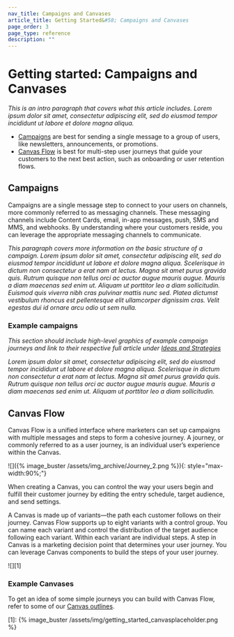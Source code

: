 ```yaml
---
nav_title: Campaigns and Canvases
article_title: Getting Started&#58; Campaigns and Canvases
page_order: 3
page_type: reference
description: ""
---
```


# Getting started: Campaigns and Canvases

*This is an intro paragraph that covers what this article includes. Lorem ipsum dolor sit amet, consectetur adipiscing elit, sed do eiusmod tempor incididunt ut labore et dolore magna aliqua.*

- [Campaigns](#campaigns) are best for sending a single message to a group of users, like newsletters, announcements, or promotions.
- [Canvas Flow](#canvas-flow) is best for multi-step user journeys that guide your customers to the next best action, such as onboarding or user retention flows.

## Campaigns

Campaigns are a single message step to connect to your users on channels, more commonly referred to as messaging channels. These messaging channels include Content Cards, email, in-app messages, push, SMS and MMS, and webhooks. By understanding where your customers reside, you can leverage the appropriate messaging channels to communicate.

*This paragraph covers more information on the basic structure of a campaign. Lorem ipsum dolor sit amet, consectetur adipiscing elit, sed do eiusmod tempor incididunt ut labore et dolore magna aliqua. Scelerisque in dictum non consectetur a erat nam at lectus. Magna sit amet purus gravida quis. Rutrum quisque non tellus orci ac auctor augue mauris augue. Mauris a diam maecenas sed enim ut. Aliquam ut porttitor leo a diam sollicitudin. Euismod quis viverra nibh cras pulvinar mattis nunc sed. Platea dictumst vestibulum rhoncus est pellentesque elit ullamcorper dignissim cras. Velit egestas dui id ornare arcu odio ut sem nulla.*

### Example campaigns

*This section should include high-level graphics of example campaign journeys and link to their respective full article under [Ideas and Strategies]({{site.baseurl}}/user_guide/engagement_tools/campaigns/ideas_and_strategies)*

*Lorem ipsum dolor sit amet, consectetur adipiscing elit, sed do eiusmod tempor incididunt ut labore et dolore magna aliqua. Scelerisque in dictum non consectetur a erat nam at lectus. Magna sit amet purus gravida quis. Rutrum quisque non tellus orci ac auctor augue mauris augue. Mauris a diam maecenas sed enim ut. Aliquam ut porttitor leo a diam sollicitudin.*

## Canvas Flow

Canvas Flow is a unified interface where marketers can set up campaigns with multiple messages and steps to form a cohesive journey. A journey, or commonly referred to as a user journey, is an individual user’s experience within the Canvas.

![]({% image_buster /assets/img_archive/Journey_2.png %}){: style="max-width:90%;"}

When creating a Canvas, you can control the way your users begin and fulfill their customer journey by editing the entry schedule, target audience, and send settings.

A Canvas is made up of variants—the path each customer follows on their journey. Canvas Flow supports up to eight variants with a control group. You can name each variant and control the distribution of the target audience following each variant. Within each variant are individual steps. A step in Canvas is a marketing decision point that determines your user journey. You can leverage Canvas components to build the steps of your user journey.

![][1]

### Example Canvases

To get an idea of some simple journeys you can build with Canvas Flow, refer to some of our [Canvas outlines]({{site.baseurl}}/user_guide/engagement_tools/canvas/get_started/canvas_outlines/).

[1]: {% image_buster /assets/img/getting_started_canvasplaceholder.png %}
